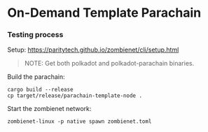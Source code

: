 # On-Demand Template Parachain

### Testing process

Setup: https://paritytech.github.io/zombienet/cli/setup.html
> NOTE: Get both polkadot and polkadot-parachain binaries.

Build the parachain:
```
cargo build --release
cp target/release/parachain-template-node .
```

Start the zombienet network:
```
zombienet-linux -p native spawn zombienet.toml
```
